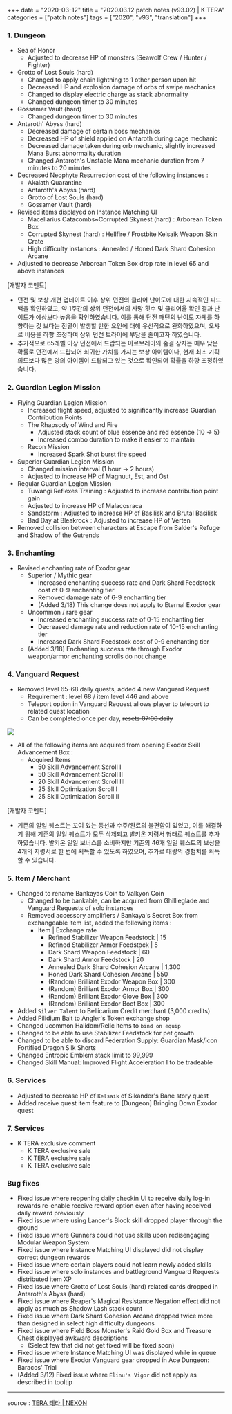 +++
date = "2020-03-12"
title = "2020.03.12 patch notes (v93.02) | K TERA"
categories = ["patch notes"]
tags = ["2020", "v93", "translation"]
+++

### 1. Dungeon
- Sea of Honor
  - Adjusted to decrease HP of monsters (Seawolf Crew / Hunter / Fighter)
- Grotto of Lost Souls (hard)
  - Changed to apply chain lightning to 1 other person upon hit
  - Decreased HP and explosion damage of orbs of swipe mechanics
  - Changed to display electric charge as stack abnormality
  - Changed dungeon timer to 30 minutes
- Gossamer Vault (hard)
  - Changed dungeon timer to 30 minutes
- Antaroth' Abyss (hard)
  - Decreased damage of certain boss mechanics
  - Decreased HP of shield applied on Antaroth during cage mechanic
  - Decreased damage taken during orb mechanic, slightly increased Mana Burst abnormality duration
  - Changed Antaroth's Unstable Mana mechanic duration from 7 minutes to 20 minutes
- Decreased Neophyte Resurrection cost of the following instances :
  - Akalath Quarantine
  - Antaroth's Abyss (hard)
  - Grotto of Lost Souls (hard)
  - Gossamer Vault (hard)
- Revised items displayed on Instance Matching UI
  - Macellarius Catacombs~Corrupted Skynest (hard) : Arborean Token Box
  - Corrupted Skynest (hard) : Hellfire / Frostbite Kelsaik Weapon Skin Crate
  - High difficulty instances : Annealed / Honed Dark Shard Cohesion Arcane
- Adjusted to decrease Arborean Token Box drop rate in level 65 and above instances

[개발자 코멘트]
- 던전 및 보상 개편 업데이트 이후 상위 던전의 클리어 난이도에 대한 지속적인 피드백을 확인하였고, 약 1주간의 상위 던전에서의 사망 횟수 및 클리어율 확인 결과 난이도가 예상보다 높음을 확인하였습니다. 이를 통해 던전 패턴의 난이도 자체를 하향하는 것 보다는 전멸이 발생할 만한 요인에 대해 우선적으로 완화하였으며, 오샤르 비용을 하향 조정하여 상위 던전 트라이에 부담을 줄이고자 하였습니다.
- 추가적으로 65레벨 이상 던전에서 드랍되는 아르보레아의 숨결 상자는 매우 낮은 확률로 던전에서 드랍되어 희귀한 가치를 가지는 보상 아이템이나, 현재 최초 기획 의도보다 많은 양의 아이템이 드랍되고 있는 것으로 확인되어 확률을 하향 조정하였습니다.
 
### 2. Guardian Legion Mission
- Flying Guardian Legion Mission
  - Increased flight speed, adjusted to significantly increase Guardian Contribution Points
  - The Rhapsody of Wind and Fire
    - Adjusted stack count of blue essence and red essence (10 -> 5)
    - Increased combo duration to make it easier to maintain
  - Recon Mission
    - Increased Spark Shot burst fire speed
- Superior Guardian Legion Mission
  - Changed mission interval (1 hour -> 2 hours)
  - Adjusted to increase HP of Magnuut, Est, and Ost
- Regular Guardian Legion Mission
  - Tuwangi Reflexes Training : Adjusted to increase contribution point gain
  - Adjusted to increase HP of Malacosraca
  - Sandstorm : Adjusted to increase HP of Basilisk and Brutal Basilisk
  - Bad Day at Bleakrock : Adjusted to increase HP of Verten
- Removed collision between characters at Escape from Balder's Refuge and Shadow of the Gutrends
 
### 3. Enchanting
- Revised enchanting rate of Exodor gear
  - Superior / Mythic gear
    - Increased enchanting success rate and Dark Shard Feedstock cost of 0-9 enchanting tier
    - Removed damage rate of 6-9 enchanting tier
    - (Added 3/18) This change does not apply to Eternal Exodor gear
  - Uncommon / rare gear
    - Increased enchanting success rate of 0-15 enchanting tier
    - Decreased damage rate and reduction rate of 10-15 enchanting tier
    - Increased Dark Shard Feedstock cost of 0-9 enchanting tier
  - (Added 3/18) Enchanting success rate through Exodor weapon/armor enchanting scrolls do not change
 
### 4. Vanguard Request
- Removed level 65-68 daily quests, added 4 new Vanguard Request
  - Requirement : level 68 / item level 446 and above
  - Teleport option in Vanguard Request allows player to teleport to related quest location
  - Can be completed once per day, ~~resets 07:00 daily~~

![](https://seraphinush-gaming.github.io/mysterium/images/patch/v93-02_1.png)

  - All of the following items are acquired from opening Exodor Skill Advancement Box :
    - Acquired Items
      - 50 Skill Advancement ScroIl I
      - 50 Skill Advancement ScroIl II
      - 20 Skill Advancement ScroIl III
      - 25 Skill Optimization ScroIl I
      - 25 Skill Optimization ScroIl II
 
[개발자 코멘트]
- 기존의 일일 퀘스트는 꼬여 있는 동선과 수주/완료의 불편함이 있었고, 이를 해결하기 위해 기존의 일일 퀘스트가 모두 삭제되고 발키온 지령서 형태로 퀘스트를 추가하였습니다. 발키온 일일 보너스를 소비하지만 기존의 46개 일일 퀘스트의 보상을 4개의 지령서로 한 번에 획득할 수 있도록 하였으며, 추가로 대량의 경험치를 획득할 수 있습니다.
 
### 5. Item / Merchant
- Changed to rename Bankayas Coin to Valkyon Coin
  - Changed to be bankable, can be acquired from Ghillieglade and Vanguard Requests of solo instances
  - Removed accessory amplifiers / Bankaya's Secret Box from exchangeable item list, added the following items :
    - Item | Exchange rate
      - Refined Stabilizer Weapon Feedstock | 15
      - Refined Stabilizer Armor Feedstock | 5
      - Dark Shard Weapon Feedstock | 60
      - Dark Shard Armor Feedstock | 20
      - Annealed Dark Shard Cohesion Arcane | 1,300
      - Honed Dark Shard Cohesion Arcane | 550
      - (Random) Brilliant Exodor Weapon Box | 300
      - (Random) Brilliant Exodor Armor Box | 300
      - (Random) Brilliant Exodor Glove Box | 300
      - (Random) Brilliant Exodor Boot Box | 300
- Added `Silver Talent` to Bellicarium Credit merchant (3,000 credits)
- Added Pilidium Bait to Angler's Token exchange shop
- Changed ucommon Halidom/Relic items to `bind on equip`
- Changed to be able to use Stabilizer Feedstock for pet growth
- Changed to be able to discard Federation Supply: Guardian Mask/icon	Fortified Dragon Silk Shorts
- Changed Entropic Emblem stack limit to 99,999
- Changed Skill Manual: Improved Flight Acceleration I to be tradeable
 
### 6. Services
- Adjusted to decrease HP of `Kelsaik` of Sikander's Bane story quest
- Added receive quest item feature to [Dungeon] Bringing Down Exodor quest
 
### 7. Services
- K TERA exclusive comment
  - K TERA exclusive sale
  - K TERA exclusive sale
  - K TERA exclusive sale
 
### Bug fixes
- Fixed issue where reopening daily checkin UI to receive daily log-in rewards re-enable receive reward option even after having received daily reward previously
- Fixed issue where using Lancer's Block skill dropped player through the ground
- Fixed issue where Gunners could not use skills upon redisengaging Modular Weapon System
- Fixed issue where Instance Matching UI displayed did not display correct dungeon rewards
- Fixed issue where certain players could not learn newly added skills
- Fixed issue where solo instances and battleground Vanguard Requests distributed item XP
- Fixed issue where Grotto of Lost Souls (hard) related cards dropped in Antaroth's Abyss (hard)
- Fixed issue where Reaper's Magical Resistance Negation effect did not apply as much as Shadow Lash stack count
- Fixed issue where Dark Shard Cohesion Arcane dropped twice more than designed in select high difficulty dungeons
- Fixed issue where Field Boss Monster's Raid Gold Box and Treasure Chest displayed awkward descriptions
  - (Select few that did not get fixed will be fixed soon)
- Fixed issue where Instance Matching UI was displayed while in queue
- Fixed issue where Exodor Vanguard gear dropped in Ace Dungeon: Baracos' Trial
- (Added 3/12) Fixed issue where `Elinu's Vigor` did not apply as described in tooltip

----

source : [TERA 테라 | NEXON](http://tera.nexon.com/news/update/view.aspx?n4articlesn=430)
